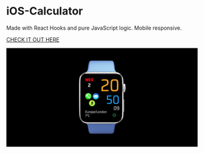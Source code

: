 # iOS-Calculator

Made with React Hooks and pure JavaScript logic. Mobile responsive.

[CHECK IT OUT HERE](https://kasjanhinc.github.io/iOS-Calculator/)

![iOS Calculator](./src/img/watch.png)
